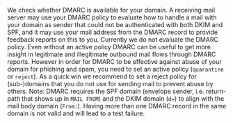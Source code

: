 We check whether DMARC is available for your domain. A receiving mail server may use your DMARC policy to evaluate how to handle a mail with your domain as sender that could not be authenticated with both DKIM and SPF, and it may use your mail address from the DMARC record to provide feedback reports on this to you. Currently we do not evaluate the DMARC policy. Even without an active policy DMARC can be useful to get more insight in legitimate and illegitimate outbound mail flows through DMARC reports. However in order for DMARC to be effective against abuse of your domain for phishing and spam, you need to set an active policy (`quarantine` or `reject`). As a quick win we recommend to set a reject policy for (sub-)domains that you do not use for sending mail to prevent abuse by others. Note: DMARC requires the SPF domain (envelope sender, i.e. return-path that shows up in `MAIL FROM`) and the DKIM domain (`d=`) to align with the mail body domain (`From:`). Having more than one DMARC record in the same domain is not valid and will lead to a test failure.
